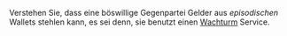 Verstehen Sie, dass eine böswillige Gegenpartei Gelder aus _episodischen_ Wallets stehlen kann, es sei denn, sie benutzt einen [Wachturm](https://docs.decred.org/lightning-network/watchtowers/) Service.
